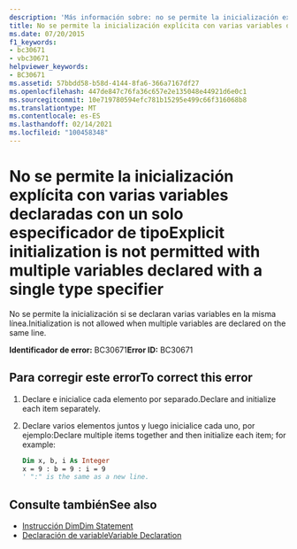 ```yaml
---
description: 'Más información sobre: no se permite la inicialización explícita con varias variables declaradas con un especificador de tipo único'
title: No se permite la inicialización explícita con varias variables declaradas con un solo especificador de tipo
ms.date: 07/20/2015
f1_keywords:
- bc30671
- vbc30671
helpviewer_keywords:
- BC30671
ms.assetid: 57bbdd58-b58d-4144-8fa6-366a7167df27
ms.openlocfilehash: 447de847c76fa36c657e2e135048e44921d6e0c1
ms.sourcegitcommit: 10e719780594efc781b15295e499c66f316068b8
ms.translationtype: MT
ms.contentlocale: es-ES
ms.lasthandoff: 02/14/2021
ms.locfileid: "100458348"
---
```

# <a name="explicit-initialization-is-not-permitted-with-multiple-variables-declared-with-a-single-type-specifier"></a><span data-ttu-id="a1759-103">No se permite la inicialización explícita con varias variables declaradas con un solo especificador de tipo</span><span class="sxs-lookup"><span data-stu-id="a1759-103">Explicit initialization is not permitted with multiple variables declared with a single type specifier</span></span>

<span data-ttu-id="a1759-104">No se permite la inicialización si se declaran varias variables en la misma línea.</span><span class="sxs-lookup"><span data-stu-id="a1759-104">Initialization is not allowed when multiple variables are declared on the same line.</span></span>

<span data-ttu-id="a1759-105">**Identificador de error:** BC30671</span><span class="sxs-lookup"><span data-stu-id="a1759-105">**Error ID:** BC30671</span></span>

## <a name="to-correct-this-error"></a><span data-ttu-id="a1759-106">Para corregir este error</span><span class="sxs-lookup"><span data-stu-id="a1759-106">To correct this error</span></span>

1. <span data-ttu-id="a1759-107">Declare e inicialice cada elemento por separado.</span><span class="sxs-lookup"><span data-stu-id="a1759-107">Declare and initialize each item separately.</span></span>

2. <span data-ttu-id="a1759-108">Declare varios elementos juntos y luego inicialice cada uno, por ejemplo:</span><span class="sxs-lookup"><span data-stu-id="a1759-108">Declare multiple items together and then initialize each item; for example:</span></span>

    ```vb
    Dim x, b, i As Integer
    x = 9 : b = 9 : i = 9
    ' ":" is the same as a new line.
    ```

## <a name="see-also"></a><span data-ttu-id="a1759-109">Consulte también</span><span class="sxs-lookup"><span data-stu-id="a1759-109">See also</span></span>

- [<span data-ttu-id="a1759-110">Instrucción Dim</span><span class="sxs-lookup"><span data-stu-id="a1759-110">Dim Statement</span></span>](../language-reference/statements/dim-statement.md)
- [<span data-ttu-id="a1759-111">Declaración de variable</span><span class="sxs-lookup"><span data-stu-id="a1759-111">Variable Declaration</span></span>](../programming-guide/language-features/variables/variable-declaration.md)
